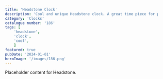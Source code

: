 ```yaml
---
title: 'Headstone Clock'
description: 'Cool and unique Headstone clock. A great time piece for people who like alternative designs. Time is ticking'
category: 'Clocks'
catalogue number: '186'
tags: [
    'headstone', 
    'clock',
    'cool', 
    ]
featured: true
pubDate: '2024-01-01'
heroImage: '/images/186.png'
---
```


Placeholder content for Headstone.

